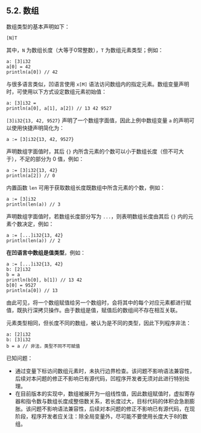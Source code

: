 ## 5.2. 数组

数组类型的基本声明如下：
```wa
[N]T
```

其中，`N` 为数组长度（大等于0常整数），`T` 为数组元素类型；例如：
```wa
a: [3]i32
a[0] = 42
println(a[0]) // 42
```

与很多语言类似，凹语言使用 `x[M]` 语法访问数组内的指定元素。数组变量声明时，可使用以下方式设定数组元素初始值：
```wa
a: [3]i32 =
println(a[0], a[1], a[2]) // 13 42 9527
```

`[3]i32{13, 42, 9527}` 声明了一个数组字面值，因此上例中数组变量 `a` 的声明可以使用快捷声明简化为：
```wa
a := [3]i32{13, 42, 9527}
```

声明数组字面值时，其后 `{}` 内所含元素的个数可以小于数组长度（但不可大于），不足的部分为 0 值，例如：
```wa
a := [3]i32{13, 42}
println(a[2]) // 0
```

内置函数 `len` 可用于获取数组长度既数组中所含元素的个数，例如：
```wa
a := [3]i32
println(len(a)) // 3
```

声明数组字面值时，若数组长度部分写为 `...`，则表明数组长度由其后 `{}` 内的元素个数决定，例如：
```wa
a := [...]i32{13, 42}
println(len(a)) // 2
```

**在凹语言中数组是值类型**，例如：
```wa
a := [...]i32{13, 42}
b: [2]i32
b = a
println(b[0], b[1]) // 13 42
b[0] = 9527
println(a[0]) // 13
```

由此可见，将一个数组赋值给另一个数组时，会将其中的每个对应元素都进行赋值，既执行深拷贝操作。由于数组是值，赋值后的数组间不存在相互关联。

元素类型相同，但长度不同的数组，被认为是不同的类型，因此下列程序非法：
```wa
a: [2]i32
b: [3]i32
b = a // 非法，类型不同不可赋值
```

已知问题：
- 通过变量下标访问数组元素时，未执行边界检查。该问题不影响语法兼容性，后续对本问题的修正不影响已有源代码，凹程序开发者无须对此进行特别处理。
- 在目前版本的实现中，数组被展开为一组线性值，因此数组赋值时，虚拟寄存器和指令数与数组长度成整倍数关系，若长度过大，目标代码的体积会急剧膨胀。该问题不影响语法兼容性，后续对本问题的修正不影响已有源代码，在现阶段，程序开发者应关注：除全局变量外，尽可能不要使用长度大于8的数组。

